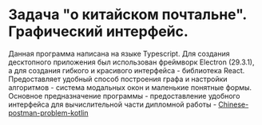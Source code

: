# Задача "о китайском почтальне". Графический интерфейс.
Данная программа написана на языке Typescript. Для создания десктопного приложения был использован фреймворк Electron (29.3.1), а для создания гибкого и красивого интерфейса - библиотека React.
Предоставляет удобный способ построения графа и настройки алгоритмов - система модальных окон и маленькие понятные формы. Основное предназначение программы - предоставление удобного интерфейса для вычислительной части дипломной работы - [Chinese-postman-problem-kotlin](https://github.com/icestormikk/Chinese-postman-problem-Kotlin)
